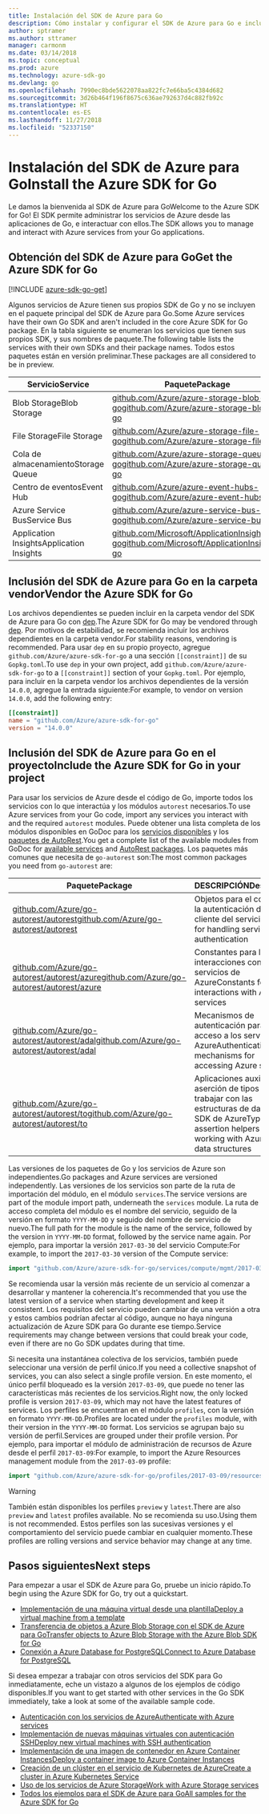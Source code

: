 ```yaml
---
title: Instalación del SDK de Azure para Go
description: Cómo instalar y configurar el SDK de Azure para Go e incluir los archivos dependientes en la carpeta vendor.
author: sptramer
ms.author: sttramer
manager: carmonm
ms.date: 03/14/2018
ms.topic: conceptual
ms.prod: azure
ms.technology: azure-sdk-go
ms.devlang: go
ms.openlocfilehash: 7990ec8bde5622078aa822fc7e66ba5c4384d682
ms.sourcegitcommit: 3d26b464f196f8675c636ae792637d4c882fb92c
ms.translationtype: HT
ms.contentlocale: es-ES
ms.lasthandoff: 11/27/2018
ms.locfileid: "52337150"
---
```

# <a name="install-the-azure-sdk-for-go"></a><span data-ttu-id="efc84-103">Instalación del SDK de Azure para Go</span><span class="sxs-lookup"><span data-stu-id="efc84-103">Install the Azure SDK for Go</span></span>

<span data-ttu-id="efc84-104">Le damos la bienvenida al SDK de Azure para Go</span><span class="sxs-lookup"><span data-stu-id="efc84-104">Welcome to the Azure SDK for Go!</span></span> <span data-ttu-id="efc84-105">El SDK permite administrar los servicios de Azure desde las aplicaciones de Go, e interactuar con ellos.</span><span class="sxs-lookup"><span data-stu-id="efc84-105">The SDK allows you to manage and interact with Azure services from your Go applications.</span></span>

## <a name="get-the-azure-sdk-for-go"></a><span data-ttu-id="efc84-106">Obtención del SDK de Azure para Go</span><span class="sxs-lookup"><span data-stu-id="efc84-106">Get the Azure SDK for Go</span></span>

[!INCLUDE [azure-sdk-go-get](includes/azure-sdk-go-get.md)]

<span data-ttu-id="efc84-107">Algunos servicios de Azure tienen sus propios SDK de Go y no se incluyen en el paquete principal del SDK de Azure para Go.</span><span class="sxs-lookup"><span data-stu-id="efc84-107">Some Azure services have their own Go SDK and aren't included in the core Azure SDK for Go package.</span></span> <span data-ttu-id="efc84-108">En la tabla siguiente se enumeran los servicios que tienen sus propios SDK, y sus nombres de paquete.</span><span class="sxs-lookup"><span data-stu-id="efc84-108">The following table lists the services with their own SDKs and their package names.</span></span> <span data-ttu-id="efc84-109">Todos estos paquetes están en versión preliminar.</span><span class="sxs-lookup"><span data-stu-id="efc84-109">These packages are all considered to be in preview.</span></span>

| <span data-ttu-id="efc84-110">Servicio</span><span class="sxs-lookup"><span data-stu-id="efc84-110">Service</span></span> | <span data-ttu-id="efc84-111">Paquete</span><span class="sxs-lookup"><span data-stu-id="efc84-111">Package</span></span> |
|---------|---------|
| <span data-ttu-id="efc84-112">Blob Storage</span><span class="sxs-lookup"><span data-stu-id="efc84-112">Blob Storage</span></span> | [<span data-ttu-id="efc84-113">github.com/Azure/azure-storage-blob-go</span><span class="sxs-lookup"><span data-stu-id="efc84-113">github.com/Azure/azure-storage-blob-go</span></span>](https://github.com/Azure/azure-storage-blob-go) |
| <span data-ttu-id="efc84-114">File Storage</span><span class="sxs-lookup"><span data-stu-id="efc84-114">File Storage</span></span> | [<span data-ttu-id="efc84-115">github.com/Azure/azure-storage-file-go</span><span class="sxs-lookup"><span data-stu-id="efc84-115">github.com/Azure/azure-storage-file-go</span></span>](https://github.com/Azure/azure-storage-file-go) |
| <span data-ttu-id="efc84-116">Cola de almacenamiento</span><span class="sxs-lookup"><span data-stu-id="efc84-116">Storage Queue</span></span> | [<span data-ttu-id="efc84-117">github.com/Azure/azure-storage-queue-go</span><span class="sxs-lookup"><span data-stu-id="efc84-117">github.com/Azure/azure-storage-queue-go</span></span>](https://github.com/Azure/azure-storage-queue-go) |
| <span data-ttu-id="efc84-118">Centro de eventos</span><span class="sxs-lookup"><span data-stu-id="efc84-118">Event Hub</span></span> | [<span data-ttu-id="efc84-119">github.com/Azure/azure-event-hubs-go</span><span class="sxs-lookup"><span data-stu-id="efc84-119">github.com/Azure/azure-event-hubs-go</span></span>](https://github.com/Azure/azure-event-hubs-go) |
| <span data-ttu-id="efc84-120">Azure Service Bus</span><span class="sxs-lookup"><span data-stu-id="efc84-120">Service Bus</span></span> | [<span data-ttu-id="efc84-121">github.com/Azure/azure-service-bus-go</span><span class="sxs-lookup"><span data-stu-id="efc84-121">github.com/Azure/azure-service-bus-go</span></span>](https://github.com/Azure/azure-service-bus-go) |
| <span data-ttu-id="efc84-122">Application Insights</span><span class="sxs-lookup"><span data-stu-id="efc84-122">Application Insights</span></span> | [<span data-ttu-id="efc84-123">github.com/Microsoft/ApplicationInsights-go</span><span class="sxs-lookup"><span data-stu-id="efc84-123">github.com/Microsoft/ApplicationInsights-go</span></span>](https://github.com/Microsoft/ApplicationInsights-go) |

## <a name="vendor-the-azure-sdk-for-go"></a><span data-ttu-id="efc84-124">Inclusión del SDK de Azure para Go en la carpeta vendor</span><span class="sxs-lookup"><span data-stu-id="efc84-124">Vendor the Azure SDK for Go</span></span>

<span data-ttu-id="efc84-125">Los archivos dependientes se pueden incluir en la carpeta vendor del SDK de Azure para Go con [dep](https://github.com/golang/dep).</span><span class="sxs-lookup"><span data-stu-id="efc84-125">The Azure SDK for Go may be vendored through [dep](https://github.com/golang/dep).</span></span> <span data-ttu-id="efc84-126">Por motivos de estabilidad, se recomienda incluir los archivos dependientes en la carpeta vendor.</span><span class="sxs-lookup"><span data-stu-id="efc84-126">For stability reasons, vendoring is recommended.</span></span> <span data-ttu-id="efc84-127">Para usar `dep` en su propio proyecto, agregue `github.com/Azure/azure-sdk-for-go` a una sección `[[constraint]]` de su `Gopkg.toml`.</span><span class="sxs-lookup"><span data-stu-id="efc84-127">To use `dep` in your own project, add `github.com/Azure/azure-sdk-for-go` to a `[[constraint]]` section of your `Gopkg.toml`.</span></span> <span data-ttu-id="efc84-128">Por ejemplo, para incluir en la carpeta vendor los archivos dependientes de la versión `14.0.0`, agregue la entrada siguiente:</span><span class="sxs-lookup"><span data-stu-id="efc84-128">For example, to vendor on version `14.0.0`, add the following entry:</span></span>

```toml
[[constraint]]
name = "github.com/Azure/azure-sdk-for-go"
version = "14.0.0"
```

## <a name="include-the-azure-sdk-for-go-in-your-project"></a><span data-ttu-id="efc84-129">Inclusión del SDK de Azure para Go en el proyecto</span><span class="sxs-lookup"><span data-stu-id="efc84-129">Include the Azure SDK for Go in your project</span></span>

<span data-ttu-id="efc84-130">Para usar los servicios de Azure desde el código de Go, importe todos los servicios con lo que interactúa y los módulos `autorest` necesarios.</span><span class="sxs-lookup"><span data-stu-id="efc84-130">To use Azure services from your Go code, import any services you interact with and the required `autorest` modules.</span></span>
<span data-ttu-id="efc84-131">Puede obtener una lista completa de los módulos disponibles en GoDoc para los [servicios disponibles](https://godoc.org/github.com/Azure/azure-sdk-for-go) y los [paquetes de AutoRest](https://godoc.org/github.com/Azure/go-autorest).</span><span class="sxs-lookup"><span data-stu-id="efc84-131">You get a complete list of the available modules from GoDoc for [available services](https://godoc.org/github.com/Azure/azure-sdk-for-go) and [AutoRest packages](https://godoc.org/github.com/Azure/go-autorest).</span></span> <span data-ttu-id="efc84-132">Los paquetes más comunes que necesita de `go-autorest` son:</span><span class="sxs-lookup"><span data-stu-id="efc84-132">The most common packages you need from `go-autorest` are:</span></span>

| <span data-ttu-id="efc84-133">Paquete</span><span class="sxs-lookup"><span data-stu-id="efc84-133">Package</span></span> | <span data-ttu-id="efc84-134">DESCRIPCIÓN</span><span class="sxs-lookup"><span data-stu-id="efc84-134">Description</span></span> |
|---------|-------------|
| <span data-ttu-id="efc84-135">[github.com/Azure/go-autorest/autorest][autorest]</span><span class="sxs-lookup"><span data-stu-id="efc84-135">[github.com/Azure/go-autorest/autorest][autorest]</span></span> | <span data-ttu-id="efc84-136">Objetos para el control de la autenticación del cliente del servicio</span><span class="sxs-lookup"><span data-stu-id="efc84-136">Objects for handling service client authentication</span></span> |
| <span data-ttu-id="efc84-137">[github.com/Azure/go-autorest/autorest/azure][autorest/azure]</span><span class="sxs-lookup"><span data-stu-id="efc84-137">[github.com/Azure/go-autorest/autorest/azure][autorest/azure]</span></span> | <span data-ttu-id="efc84-138">Constantes para las interacciones con los servicios de Azure</span><span class="sxs-lookup"><span data-stu-id="efc84-138">Constants for interactions with Azure services</span></span> |
| <span data-ttu-id="efc84-139">[github.com/Azure/go-autorest/autorest/adal][autorest/adal]</span><span class="sxs-lookup"><span data-stu-id="efc84-139">[github.com/Azure/go-autorest/autorest/adal][autorest/adal]</span></span> | <span data-ttu-id="efc84-140">Mecanismos de autenticación para el acceso a los servicios de Azure</span><span class="sxs-lookup"><span data-stu-id="efc84-140">Authentication mechanisms for accessing Azure services</span></span> |
| <span data-ttu-id="efc84-141">[github.com/Azure/go-autorest/autorest/to][autorest/to]</span><span class="sxs-lookup"><span data-stu-id="efc84-141">[github.com/Azure/go-autorest/autorest/to][autorest/to]</span></span> | <span data-ttu-id="efc84-142">Aplicaciones auxiliares de aserción de tipos para trabajar con las estructuras de datos del SDK de Azure</span><span class="sxs-lookup"><span data-stu-id="efc84-142">Type assertion helpers for working with Azure SDK data structures</span></span> |

[autorest]: https://godoc.org/github.com/Azure/go-autorest/autorest
[autorest/azure]: https://godoc.org/github.com/Azure/go-autorest/autorest/azure
[autorest/adal]: https://godoc.org/github.com/Azure/go-autorest/autorest/adal
[autorest/to]: https://godoc.org/github.com/Azure/go-autorest/autorest/to

<span data-ttu-id="efc84-143">Las versiones de los paquetes de Go y los servicios de Azure son independientes.</span><span class="sxs-lookup"><span data-stu-id="efc84-143">Go packages and Azure services are versioned independently.</span></span> <span data-ttu-id="efc84-144">Las versiones de los servicios son parte de la ruta de importación del módulo, en el módulo `services`.</span><span class="sxs-lookup"><span data-stu-id="efc84-144">The service versions are part of the module import path, underneath the `services` module.</span></span> <span data-ttu-id="efc84-145">La ruta de acceso completa del módulo es el nombre del servicio, seguido de la versión en formato `YYYY-MM-DD` y seguido del nombre de servicio de nuevo.</span><span class="sxs-lookup"><span data-stu-id="efc84-145">The full path for the module is the name of the service, followed by the version in `YYYY-MM-DD` format, followed by the service name again.</span></span> <span data-ttu-id="efc84-146">Por ejemplo, para importar la versión `2017-03-30` del servicio Compute:</span><span class="sxs-lookup"><span data-stu-id="efc84-146">For example, to import the `2017-03-30` version of the Compute service:</span></span>

```go
import "github.com/Azure/azure-sdk-for-go/services/compute/mgmt/2017-03-30/compute"
```

<span data-ttu-id="efc84-147">Se recomienda usar la versión más reciente de un servicio al comenzar a desarrollar y mantener la coherencia.</span><span class="sxs-lookup"><span data-stu-id="efc84-147">It's recommended that you use the latest version of a service when starting development and keep it consistent.</span></span>
<span data-ttu-id="efc84-148">Los requisitos del servicio pueden cambiar de una versión a otra y estos cambios podrían afectar al código, aunque no haya ninguna actualización de Azure SDK para Go durante ese tiempo.</span><span class="sxs-lookup"><span data-stu-id="efc84-148">Service requirements may change between versions that could break your code, even if there are no Go SDK updates during that time.</span></span>

<span data-ttu-id="efc84-149">Si necesita una instantánea colectiva de los servicios, también puede seleccionar una versión de perfil único.</span><span class="sxs-lookup"><span data-stu-id="efc84-149">If you need a collective snapshot of services, you can also select a single profile version.</span></span> <span data-ttu-id="efc84-150">En este momento, el único perfil bloqueado es la versión `2017-03-09`, que puede no tener las características más recientes de los servicios.</span><span class="sxs-lookup"><span data-stu-id="efc84-150">Right now, the only locked profile is version `2017-03-09`, which may not have the latest features of services.</span></span> <span data-ttu-id="efc84-151">Los perfiles se encuentran en el módulo `profiles`, con la versión en formato `YYYY-MM-DD`.</span><span class="sxs-lookup"><span data-stu-id="efc84-151">Profiles are located under the `profiles` module, with their version in the `YYYY-MM-DD` format.</span></span> <span data-ttu-id="efc84-152">Los servicios se agrupan bajo su versión de perfil.</span><span class="sxs-lookup"><span data-stu-id="efc84-152">Services are grouped under their profile version.</span></span> <span data-ttu-id="efc84-153">Por ejemplo, para importar el módulo de administración de recursos de Azure desde el perfil `2017-03-09`:</span><span class="sxs-lookup"><span data-stu-id="efc84-153">For example, to import the Azure Resources management module from the `2017-03-09` profile:</span></span>

```go
import "github.com/Azure/azure-sdk-for-go/profiles/2017-03-09/resources/mgmt/resources"
```

> [!WARNING]
> <span data-ttu-id="efc84-154">También están disponibles los perfiles `preview` y `latest`.</span><span class="sxs-lookup"><span data-stu-id="efc84-154">There are also `preview` and `latest` profiles available.</span></span> <span data-ttu-id="efc84-155">No se recomienda su uso.</span><span class="sxs-lookup"><span data-stu-id="efc84-155">Using them is not recommended.</span></span> <span data-ttu-id="efc84-156">Estos perfiles son las sucesivas versiones y el comportamiento del servicio puede cambiar en cualquier momento.</span><span class="sxs-lookup"><span data-stu-id="efc84-156">These profiles are rolling versions and service behavior may change at any time.</span></span>

## <a name="next-steps"></a><span data-ttu-id="efc84-157">Pasos siguientes</span><span class="sxs-lookup"><span data-stu-id="efc84-157">Next steps</span></span>

<span data-ttu-id="efc84-158">Para empezar a usar el SDK de Azure para Go, pruebe un inicio rápido.</span><span class="sxs-lookup"><span data-stu-id="efc84-158">To begin using the Azure SDK for Go, try out a quickstart.</span></span>

* [<span data-ttu-id="efc84-159">Implementación de una máquina virtual desde una plantilla</span><span class="sxs-lookup"><span data-stu-id="efc84-159">Deploy a virtual machine from a template</span></span>](azure-sdk-go-qs-vm.md)
* [<span data-ttu-id="efc84-160">Transferencia de objetos a Azure Blob Storage con el SDK de Azure para Go</span><span class="sxs-lookup"><span data-stu-id="efc84-160">Transfer objects to Azure Blob Storage with the Azure Blob SDK for Go</span></span>](/azure/storage/blobs/storage-quickstart-blobs-go?toc=%2fgo%2fazure%2ftoc.json)
* [<span data-ttu-id="efc84-161">Conexión a Azure Database for PostgreSQL</span><span class="sxs-lookup"><span data-stu-id="efc84-161">Connect to Azure Database for PostgreSQL</span></span>](/azure/postgresql/connect-go?toc=%2fgo%2fazure%2ftoc.json)

<span data-ttu-id="efc84-162">Si desea empezar a trabajar con otros servicios del SDK para Go inmediatamente, eche un vistazo a algunos de los ejemplos de código disponibles.</span><span class="sxs-lookup"><span data-stu-id="efc84-162">If you want to get started with other services in the Go SDK immediately, take a look at some of the available sample code.</span></span>

* [<span data-ttu-id="efc84-163">Autenticación con los servicios de Azure</span><span class="sxs-lookup"><span data-stu-id="efc84-163">Authenticate with Azure services</span></span>](https://github.com/Azure-Samples/azure-sdk-for-go-samples/tree/master/internal/iam)
* [<span data-ttu-id="efc84-164">Implementación de nuevas máquinas virtuales con autenticación SSH</span><span class="sxs-lookup"><span data-stu-id="efc84-164">Deploy new virtual machines with SSH authentication</span></span>](https://github.com/Azure-Samples/azure-sdk-for-go-samples/tree/master/compute)
* [<span data-ttu-id="efc84-165">Implementación de una imagen de contenedor en Azure Container Instances</span><span class="sxs-lookup"><span data-stu-id="efc84-165">Deploy a container image to Azure Container Instances</span></span>](https://github.com/Azure-Samples/azure-sdk-for-go-samples/tree/master/containerinstance)
* [<span data-ttu-id="efc84-166">Creación de un clúster en el servicio de Kubernetes de Azure</span><span class="sxs-lookup"><span data-stu-id="efc84-166">Create a cluster in Azure Kubernetes Service</span></span>](https://github.com/Azure-Samples/azure-sdk-for-go-samples/tree/master/containerservice)
* [<span data-ttu-id="efc84-167">Uso de los servicios de Azure Storage</span><span class="sxs-lookup"><span data-stu-id="efc84-167">Work with Azure Storage services</span></span>](https://github.com/Azure-Samples/azure-sdk-for-go-samples/tree/master/storage)
* [<span data-ttu-id="efc84-168">Todos los ejemplos para el SDK de Azure para Go</span><span class="sxs-lookup"><span data-stu-id="efc84-168">All samples for the Azure SDK for Go</span></span>](https://github.com/azure-samples/azure-sdk-for-go-samples)
